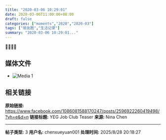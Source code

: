 ```yaml
---
title: "2020-03-06 10:29:01"
date: 2020-03-06T11:00:00+08:00
draft: false
categories: ["moments","2020","2020-03"]
tags: ["朋友圈","生活记录"]
summary: "2020-03-06 10:29:01..."
---
```


🤩🥳🥰😍

## 媒体文件

- ![Media 1](/Moments/photos/2020-03-06/202003061029010.jpg)

## 相关链接

**原始链接:** https://www.facebook.com/1086081588170247/posts/2596922260419498/?vh=e&d=n
**链接标题:** YEG Job Club Teaser
**来源:** Nina Chen

---

**帖子类型:** 3
**用户名:** chenxueyuan001
**处理时间:** 2025/8/28 20:18:27